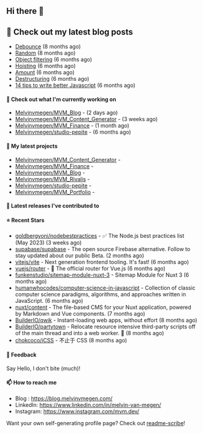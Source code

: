 ## Hi there 👋

## 📜 Check out my latest blog posts

- [Debounce](https://blog.melvinvmegen.com/snippets/debounce) (8 months ago)
- [Random](https://blog.melvinvmegen.com/snippets/random) (8 months ago)
- [Object filtering](https://blog.melvinvmegen.com/snippets/objectfilter) (6 months ago)
- [Hoisting](https://blog.melvinvmegen.com/posts/javascript/hoisting) (6 months ago)
- [Amount](https://blog.melvinvmegen.com/snippets/amount) (6 months ago)
- [Destructuring](https://blog.melvinvmegen.com/snippets/destructuring) (6 months ago)
- [14 tips to write better Javascript](https://blog.melvinvmegen.com/posts/javascript/14_tips_to_write_better_javascript) (6 months ago)

#### 👷 Check out what I'm currently working on

- [Melvinvmegen/MVM_Blog](https://github.com/Melvinvmegen/MVM_Blog) -  (2 days ago)
- [Melvinvmegen/MVM_Content_Generator](https://github.com/Melvinvmegen/MVM_Content_Generator) -  (3 weeks ago)
- [Melvinvmegen/MVM_Finance](https://github.com/Melvinvmegen/MVM_Finance) -  (1 month ago)
- [Melvinvmegen/studio-pepite](https://github.com/Melvinvmegen/studio-pepite) -  (6 months ago)

#### 🌱 My latest projects

- [Melvinvmegen/MVM_Content_Generator](https://github.com/Melvinvmegen/MVM_Content_Generator) - 
- [Melvinvmegen/MVM_Finance](https://github.com/Melvinvmegen/MVM_Finance) - 
- [Melvinvmegen/MVM_Blog](https://github.com/Melvinvmegen/MVM_Blog) - 
- [Melvinvmegen/MVM_Rivalis](https://github.com/Melvinvmegen/MVM_Rivalis) - 
- [Melvinvmegen/studio-pepite](https://github.com/Melvinvmegen/studio-pepite) - 
- [Melvinvmegen/MVM_Portfolio](https://github.com/Melvinvmegen/MVM_Portfolio) - 


#### 🔭 Latest releases I've contributed to


#### ⭐ Recent Stars

- [goldbergyoni/nodebestpractices](https://github.com/goldbergyoni/nodebestpractices) - :white_check_mark:  The Node.js best practices list (May 2023) (3 weeks ago)
- [supabase/supabase](https://github.com/supabase/supabase) - The open source Firebase alternative. Follow to stay updated about our public Beta. (2 months ago)
- [vitejs/vite](https://github.com/vitejs/vite) - Next generation frontend tooling. It&#39;s fast! (6 months ago)
- [vuejs/router](https://github.com/vuejs/router) - 🚦 The official router for Vue.js (6 months ago)
- [funkenstudio/sitemap-module-nuxt-3](https://github.com/funkenstudio/sitemap-module-nuxt-3) - Sitemap Module for Nuxt 3 (6 months ago)
- [humanwhocodes/computer-science-in-javascript](https://github.com/humanwhocodes/computer-science-in-javascript) - Collection of classic computer science paradigms, algorithms, and approaches written in JavaScript.  (6 months ago)
- [nuxt/content](https://github.com/nuxt/content) - The file-based CMS for your Nuxt application, powered by Markdown and Vue components. (7 months ago)
- [BuilderIO/qwik](https://github.com/BuilderIO/qwik) - Instant-loading web apps, without effort (8 months ago)
- [BuilderIO/partytown](https://github.com/BuilderIO/partytown) - Relocate resource intensive third-party scripts off of the main thread and into a web worker. 🎉 (8 months ago)
- [chokcoco/iCSS](https://github.com/chokcoco/iCSS) - 不止于 CSS (8 months ago)

#### 💬 Feedback

Say Hello, I don't bite (much)!

#### 📫 How to reach me

- Blog : https://blog.melvinvmegen.com/
- LinkedIn: https://www.linkedin.com/in/melvin-van-megen/
- Instagram: https://www.instagram.com/mvm.dev/

Want your own self-generating profile page? Check out [readme-scribe](https://github.com/muesli/readme-scribe)!